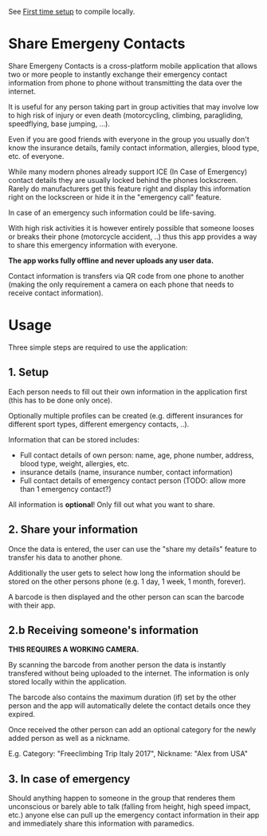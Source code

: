 See [First time setup](First%20time%20Setup.md) to compile locally.

# Share Emergeny Contacts

Share Emergeny Contacts is a cross-platform mobile application that allows two or more people to instantly exchange their emergency contact information from phone to phone without transmitting the data over the internet.

It is useful for any person taking part in group activities that may involve low to high risk of injury or even death (motorcycling, climbing, paragliding, speedflying, base jumping, ...).

Even if you are good friends with everyone in the group you usually don't know the insurance details, family contact information, allergies, blood type, etc. of everyone.

While many modern phones already support ICE (In Case of Emergency) contact details they are usually locked behind the phones lockscreen. Rarely do manufacturers get this feature right and display this information right on the lockscreen or hide it in the "emergency call" feature.

In case of an emergency such information could be life-saving.

With high risk activities it is however entirely possible that someone looses or breaks their phone (motorcycle accident, ..) thus this app provides a way to share this emergency information with everyone.

**The app works fully offline and never uploads any user data.**

Contact information is transfers via QR code from one phone to another (making the only requirement a camera on each phone that needs to receive contact information).

# Usage

Three simple steps are required to use the application:

## 1. Setup

Each person needs to fill out their own information in the application first (this has to be done only once).

Optionally multiple profiles can be created (e.g. different insurances for different sport types, different emergency contacts, ..).

Information that can be stored includes:

* Full contact details of own person: name, age, phone number, address, blood type, weight, allergies, etc.
* insurance details (name, insurance number, contact information)
* Full contact details of emergency contact person (TODO: allow more than 1 emergency contact?)

All information is **optional**! Only fill out what you want to share.

## 2. Share your information

Once the data is entered, the user can use the "share my details" feature to transfer his data to another phone.

Additionally the user gets to select how long the information should be stored on the other persons phone (e.g. 1 day, 1 week, 1 month, forever).

A barcode is then displayed and the other person can scan the barcode with their app.

## 2.b Receiving someone's information

**THIS REQUIRES A WORKING CAMERA.**

By scanning the barcode from another person the data is instantly transfered without being uploaded to the internet. The information is only stored locally within the application.

The barcode also contains the maximum duration (if) set by the other person and the app will automatically delete the contact details once they expired.

Once received the other person can add an optional category for the newly added person as well as a nickname.

E.g. Category: "Freeclimbing Trip Italy 2017", Nickname: "Alex from USA"

## 3. In case of emergency

Should anything happen to someone in the group that renderes them unconscious or barely able to talk (falling from height, high speed impact, etc.) anyone else can pull up the emergency contact information in their app and immediately share this information with paramedics.